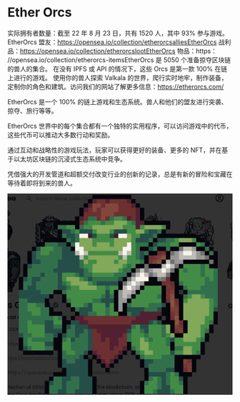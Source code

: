 # Ether Orcs

实际拥有者数量：截至 22 年 8 月 23 日，共有 1520 人，其中 93% 参与游戏。EtherOrcs 盟友：https://opensea.io/collection/etherorcsalliesEtherOrcs 战利品：https://opensea.io/collection/etherorcslootEtherOrcs 物品：https： //opensea.io/collection/etherorcs-itemsEtherOrcs 是 5050 个准备掠夺区块链的兽人的集合。 在没有 IPFS 或 API 的情况下，这些 Orcs 是第一款 100% 在链上进行的游戏。 使用你的兽人探索 Valkala 的世界，爬行实时地牢，制作装备，定制你的角色和建筑。访问我们的网站了解更多信息：https://etherorcs.com/

EtherOrcs 是一个 100% 的链上游戏和生态系统。兽人和他们的盟友进行突袭、掠夺、旅行等等。

EtherOrcs 世界中的每个集合都有一个独特的实用程序，可以访问游戏中的代币，这些代币可以推动大多数行动和奖励。

通过互动和战略性的游戏玩法，玩家可以获得更好的装备、更多的 NFT，并在基于以太坊区块链的沉浸式生态系统中竞争。

凭借强大的开发管道和超额交付改变行业的创新的记录，总是有新的冒险和宝藏在等待着即将到来的兽人。

![NFT](微信截图_20220903170631.png)


